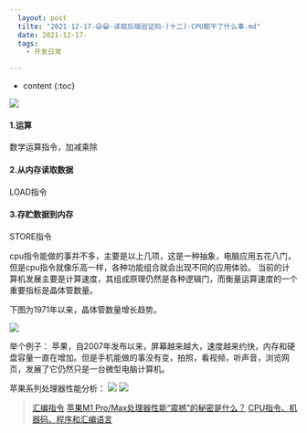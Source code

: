 ```yaml
---
  layout: post
  tilte: "2021-12-17-😄😁-读取后端验证码-(十二)-CPU都干了什么事.md"
  date: 2021-12-17-
  tags: 
    - 开发日常

---
```



* content
{:toc}


![](https://upload-images.jianshu.io/upload_images/15312191-baf3683dfa4ac18b.png?imageMogr2/auto-orient/strip%7CimageView2/2/w/1240)


#### 1.运算 
数学运算指令，加减乘除
#### 2.从内存读取数据
LOAD指令
#### 3.存贮数据到内存
STORE指令


cpu指令能做的事并不多，主要是以上几项，这是一种抽象，电脑应用五花八门，但是cpu指令就像乐高一样，各种功能组合就会出现不同的应用体验。
当前的计算机发展主要是计算速度，其组成原理仍然是各种逻辑门，而衡量运算速度的一个重要指标是晶体管数量。

下图为1971年以来，晶体管数量增长趋势。

![](https://upload-images.jianshu.io/upload_images/15312191-1d18c1d27a2209f4.png?imageMogr2/auto-orient/strip%7CimageView2/2/w/1240)

 举个例子：
苹果，自2007年发布以来，屏幕越来越大，速度越来约快，内存和硬盘容量一直在增加。但是手机能做的事没有变，拍照，看视频，听声音，浏览网页，发展了它仍然只是一台微型电脑计算机。

苹果系列处理器性能分析：
![](https://upload-images.jianshu.io/upload_images/15312191-9907fb88a4895d1c.png?imageMogr2/auto-orient/strip%7CimageView2/2/w/1240)
![](https://upload-images.jianshu.io/upload_images/15312191-b8348448c3b02535.png?imageMogr2/auto-orient/strip%7CimageView2/2/w/1240)

>[汇编指令](https://www.mallocfree.com/basic/asm/asm-2-instruction.htm)
> [苹果M1 Pro/Max处理器性能“震撼”的秘密是什么？](https://www.eet-china.com/mp/a84799.html)
> [CPU指令、机器码、程序和汇编语言](https://www.cnblogs.com/yilang/p/10997380.html)

